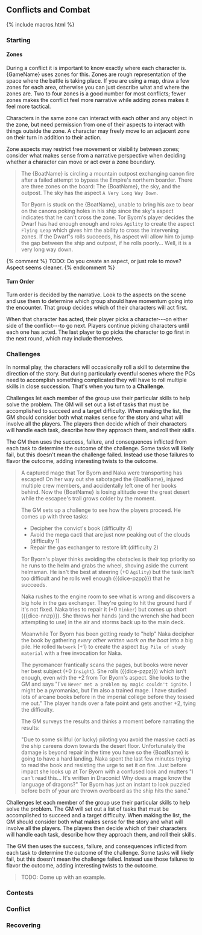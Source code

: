 ---
---
## Conflicts and Combat

<!-- TODO: I'd like to stick with the standard nomenclature (conflict,
challenge, contest) where it works, but I'd love to have *ONE WORD* that
describes it all... -->

{% include macros.html %}

### Starting

#### Zones

During a conflict it is important to know exactly where each character is.
{GameName} uses zones for this. Zones are rough representation of the space
where the battle is taking place. If you are using a map, draw a few zones for
each area, otherwise you can just describe what and where the zones are. Two
to four zones is a good number for most conflicts; fewer zones makes the
conflict feel more narrative while adding zones makes it feel more tactical.

Characters in the same zone can interact with each other and any object in the
zone, but need permission from one of their aspects to interact with things
outside the zone. A character may freely move to an adjacent zone on their
turn in addition to their action.

Zone aspects may restrict free movement or visibility between zones; consider
what makes sense from a narrative perspective when deciding whether a
character can move or act over a zone boundary.

> The {BoatName} is circling a mountain outpost exchanging canon fire after a
> failed attempt to bypass the Empire's northern boarder. There are three
> zones on the board: The {BoatName}, the sky, and the outpost. The sky has
> the aspect `A Very Long Way Down`.
>
> Tor Byorn is stuck on the {BoatName}, unable to bring his axe to bear on
> the canons poking holes in his ship since the sky's aspect indicates that he
> can't cross the zone. Tor Byorn's player decides the Dwarf has had enough
> enough and roles `Agility` to create the aspect `Flying Leap` which gives
> him the ability to cross the intervening zones. If the Dwarf's rolls
> succeeds, his aspect will allow him to jump the gap between the ship and
> outpost, if he rolls poorly... Well, it is a very long way down.

{% comment %} TODO: Do you create an aspect, or just role to move? Aspect
seems cleaner. {% endcomment %}

#### Turn Order

Turn order is decided by the narrative. Look to the aspects on the scene and
use them to determine which group should have momentum going into the
encounter. That group decides which of their characters will act first.

When that character has acted, their player picks a character---on either side
of the conflict---to go next. Players continue picking characters until each
one has acted. The last player to go picks the character to go first in the
next round, which may include themselves.

### Challenges

In normal play, the characters will occasionally roll a skill to determine the
direction of the story. But during particularly eventful scenes where the PCs
need to accomplish something complicated they will have to roll multiple
skills in close succession. That's when you turn to a **Challenge**.

Challenges let each member of the group use their particular skills to help
solve the problem. The GM will set out a list of tasks that must be
accomplished to succeed and a target difficulty. When making the list, the GM
should consider both what makes sense for the story and what will involve all
the players. The players then decide which of their characters will handle
each task, describe how they approach them, and roll their skills.

The GM then uses the success, failure, and consequences inflicted from each
task to determine the outcome of the challenge. Some tasks will likely fail,
but this doesn't mean the challenge failed. Instead use those failures to
flavor the outcome, adding interesting twists to the outcome.

> A captured mage that Tor Byorn and Naka were transporting has escaped! On
> her way out she sabotaged the {BoatName}, injured multiple crew members,
> and accidentally left one of her books behind. Now the {BoatName} is losing
> altitude over the great desert while the escapee's trail grows colder by the
> moment.
>
> The GM sets up a challenge to see how the players proceed. He comes up with
> three tasks:
>
> - Decipher the convict's book (difficulty 4)
> - Avoid the mega cacti that are just now peaking out of the clouds
>   (difficulty 1)
> - Repair the gas exchanger to restore lift (difficulty 2)
>
> Tor Byorn's player thinks avoiding the obstacles is their top priority so he
> runs to the helm and grabs the wheel, shoving aside the current helmsman. He
> isn't the best at steering (+0 `Agility`) but the task isn't too difficult
> and he rolls well enough ({{dice-pzpp}}) that he succeeds.
>
> Naka rushes to the engine room to see what is wrong and discovers a big hole
> in the gas exchanger. They're going to hit the ground hard if it's not
> fixed. Naka tries to repair it (+0 `Tinker`) but comes up short
> ({{dice-nnzp}}). She throws her hands (and the wrench she had been
> attempting to use) in the air and storms back up to the main deck.
>
> Meanwhile Tor Byorn has been getting ready to "help" Naka decipher the book
> by gathering _every other written work on the boat_ into a big pile. He rolled
> `Network` (+1) to create the aspect `Big Pile of study material` with a
> free invocation for Naka.
> 
> The pyromancer frantically scans the pages, but books were never her best
> subject (+0 `Insight`). She rolls ({{dice-pzpz}}) which isn't enough, even
> with the +2 from Tor Byorn's aspect. She looks to the GM and says "I've
> `Never met a problem my magic couldn't ignite`. I might be a pyromaniac,
> but I'm also a trained mage. I have studied lots of arcane books before in
> the imperial college before they tossed me out." The player hands over a
> fate point and gets another +2, tying the difficulty.
>
> The GM surveys the results and thinks a moment before narrating the results:
>
> "Due to some skillful (or lucky) piloting you avoid the massive cacti as the
> ship careens down towards the desert floor. Unfortunately the damage is
> beyond repair in the time you have so the {BoatName} is going to have a
> hard landing. Naka spent the last few minutes trying to read the book and
> resisting the urge to set it on fire. Just before impact she looks up at Tor
> Byorn with a confused look and mutters "I can't read this... It's written in
> Draconic! Why does a mage know the language of dragons?" Tor Byorn has just
> an instant to look puzzled before both of your are thrown overboard as the
> ship hits the sand."

Challenges let each member of the group use their particular skills to help
solve the problem. The GM will set out a list of tasks that must be
accomplished to succeed and a target difficulty. When making the list, the GM
should consider both what makes sense for the story and what will involve all
the players. The players then decide which of their characters will handle
each task, describe how they approach them, and roll their skills.

The GM then uses the success, failure, and consequences inflicted from each
task to determine the outcome of the challenge. Some tasks will likely fail,
but this doesn't mean the challenge failed. Instead use those failures to
flavor the outcome, adding interesting twists to the outcome.

> TODO: Come up with an example.

### Contests

### Conflict

### Recovering

